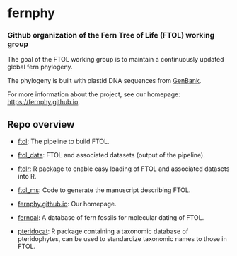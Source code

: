 # fernphy

### Github organization of the Fern Tree of Life (FTOL) working group

The goal of the FTOL working group is to maintain a continuously updated global fern phylogeny.

The phylogeny is built with plastid DNA sequences from [GenBank](https://www.ncbi.nlm.nih.gov/genbank/).

For more information about the project, see our homepage: https://fernphy.github.io.

## Repo overview

- [ftol](https://github.com/fernphy/ftol): The pipeline to build FTOL.

- [ftol_data](https://github.com/fernphy/ftol_data): FTOL and associated datasets (output of the pipeline).

- [ftolr](https://github.com/fernphy/ftolr): R package to enable easy loading of FTOL and associated datasets into R.

- [ftol_ms](https://github.com/fernphy/ftol_ms): Code to generate the manuscript describing FTOL.

- [fernphy.github.io](https://github.com/fernphy/fernphy.github.io): Our homepage.

- [ferncal](https://github.com/fernphy/ferncal): A database of fern fossils for molecular dating of FTOL.

- [pteridocat](https://github.com/fernphy/pteridocat): R package containing a taxonomic database of pteridophytes, can be used to standardize taxonomic names to those in FTOL.
